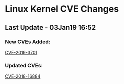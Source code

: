 
# **Linux Kernel CVE Changes**

## Last Update - 03Jan19 16:52
### **New CVEs Added:**

[CVE-2019-3701](https://www.linuxkernelcves.com/#/cves/CVE-2019-3701)  

### **Updated CVEs:**

[CVE-2018-16884](https://www.linuxkernelcves.com/#/cves/CVE-2018-16884)  
